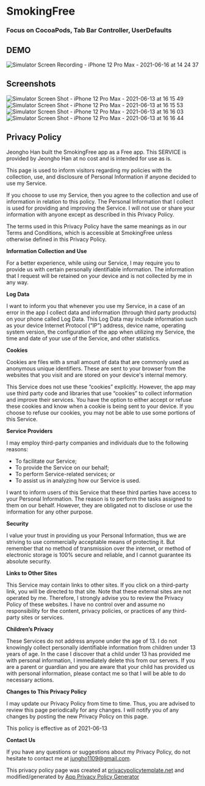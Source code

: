 # SmokingFree
### Focus on CocoaPods, Tab Bar Controller, UserDefaults

## DEMO
![Simulator Screen Recording - iPhone 12 Pro Max - 2021-06-16 at 14 24 37](https://user-images.githubusercontent.com/24958454/122295923-a30b7300-ceae-11eb-9c28-1df591cbb167.gif)


## Screenshots
![Simulator Screen Shot - iPhone 12 Pro Max - 2021-06-13 at 16 15 49](https://user-images.githubusercontent.com/24958454/121824765-70216f00-cc63-11eb-963b-5e3dabd5525d.png)
![Simulator Screen Shot - iPhone 12 Pro Max - 2021-06-13 at 16 15 53](https://user-images.githubusercontent.com/24958454/121824767-71eb3280-cc63-11eb-9f63-b224066607c5.png)
![Simulator Screen Shot - iPhone 12 Pro Max - 2021-06-13 at 16 16 03](https://user-images.githubusercontent.com/24958454/121824769-73b4f600-cc63-11eb-8d87-9333bd1b5940.png)
![Simulator Screen Shot - iPhone 12 Pro Max - 2021-06-13 at 16 16 44](https://user-images.githubusercontent.com/24958454/121824771-757eb980-cc63-11eb-8409-5fbf829a5a68.png)




## Privacy Policy

Jeongho Han built the SmokingFree app as a Free app. This SERVICE is provided by Jeongho Han at no cost and is intended for use as is.

This page is used to inform visitors regarding my policies with the collection, use, and disclosure of Personal Information if anyone decided to use my Service.

If you choose to use my Service, then you agree to the collection and use of information in relation to this policy. The Personal Information that I collect is used for providing and improving the Service. I will not use or share your information with anyone except as described in this Privacy Policy.

The terms used in this Privacy Policy have the same meanings as in our Terms and Conditions, which is accessible at SmokingFree unless otherwise defined in this Privacy Policy.

**Information Collection and Use**

For a better experience, while using our Service, I may require you to provide us with certain personally identifiable information. The information that I request will be retained on your device and is not collected by me in any way.

**Log Data**

I want to inform you that whenever you use my Service, in a case of an error in the app I collect data and information (through third party products) on your phone called Log Data. This Log Data may include information such as your device Internet Protocol (“IP”) address, device name, operating system version, the configuration of the app when utilizing my Service, the time and date of your use of the Service, and other statistics.

**Cookies**

Cookies are files with a small amount of data that are commonly used as anonymous unique identifiers. These are sent to your browser from the websites that you visit and are stored on your device's internal memory.

This Service does not use these “cookies” explicitly. However, the app may use third party code and libraries that use “cookies” to collect information and improve their services. You have the option to either accept or refuse these cookies and know when a cookie is being sent to your device. If you choose to refuse our cookies, you may not be able to use some portions of this Service.

**Service Providers**

I may employ third-party companies and individuals due to the following reasons:

*   To facilitate our Service;
*   To provide the Service on our behalf;
*   To perform Service-related services; or
*   To assist us in analyzing how our Service is used.

I want to inform users of this Service that these third parties have access to your Personal Information. The reason is to perform the tasks assigned to them on our behalf. However, they are obligated not to disclose or use the information for any other purpose.

**Security**

I value your trust in providing us your Personal Information, thus we are striving to use commercially acceptable means of protecting it. But remember that no method of transmission over the internet, or method of electronic storage is 100% secure and reliable, and I cannot guarantee its absolute security.

**Links to Other Sites**

This Service may contain links to other sites. If you click on a third-party link, you will be directed to that site. Note that these external sites are not operated by me. Therefore, I strongly advise you to review the Privacy Policy of these websites. I have no control over and assume no responsibility for the content, privacy policies, or practices of any third-party sites or services.

**Children’s Privacy**

These Services do not address anyone under the age of 13. I do not knowingly collect personally identifiable information from children under 13 years of age. In the case I discover that a child under 13 has provided me with personal information, I immediately delete this from our servers. If you are a parent or guardian and you are aware that your child has provided us with personal information, please contact me so that I will be able to do necessary actions.

**Changes to This Privacy Policy**

I may update our Privacy Policy from time to time. Thus, you are advised to review this page periodically for any changes. I will notify you of any changes by posting the new Privacy Policy on this page.

This policy is effective as of 2021-06-13

**Contact Us**

If you have any questions or suggestions about my Privacy Policy, do not hesitate to contact me at jungho1109@gmail.com.

This privacy policy page was created at [privacypolicytemplate.net](https://privacypolicytemplate.net) and modified/generated by [App Privacy Policy Generator](https://app-privacy-policy-generator.nisrulz.com/)
